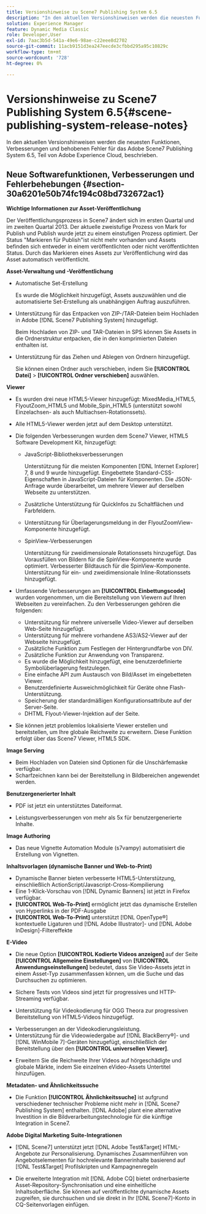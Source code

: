 ```yaml
---
title: Versionshinweise zu Scene7 Publishing System 6.5
description: "In den aktuellen Versionshinweisen werden die neuesten Funktionen, Verbesserungen und behobenen Fehler für Adobe Scene7 Publishing System 6.5, Teil der Adobe Experience Manager-Lösung in der Adobe Experience Cloud, beschrieben."
solution: Experience Manager
feature: Dynamic Media Classic
role: Developer,User
exl-id: 7aac3b5d-541a-49e6-98ae-c22eee8d2702
source-git-commit: 11acb9151d3ea247eecde3cfbbd295a95c10829c
workflow-type: tm+mt
source-wordcount: '728'
ht-degree: 0%

---
```


# Versionshinweise zu Scene7 Publishing System 6.5{#scene-publishing-system-release-notes}

In den aktuellen Versionshinweisen werden die neuesten Funktionen, Verbesserungen und behobenen Fehler für das Adobe Scene7 Publishing System 6.5, Teil von Adobe Experience Cloud, beschrieben.

## Neue Softwarefunktionen, Verbesserungen und Fehlerbehebungen {#section-30a6201e50b74fc194c08bd732672ac1}

**Wichtige Informationen zur Asset-Veröffentlichung**

Der Veröffentlichungsprozess in Scene7 ändert sich im ersten Quartal und im zweiten Quartal 2013. Der aktuelle zweistufige Prozess von Mark for Publish und Publish wurde jetzt zu einem einstufigen Prozess optimiert. Der Status &quot;Markieren für Publish&quot;ist nicht mehr vorhanden und Assets befinden sich entweder in einem veröffentlichten oder nicht veröffentlichten Status. Durch das Markieren eines Assets zur Veröffentlichung wird das Asset automatisch veröffentlicht.

**Asset-Verwaltung und -Veröffentlichung**

* Automatische Set-Erstellung

  Es wurde die Möglichkeit hinzugefügt, Assets auszuwählen und die automatisierte Set-Erstellung als unabhängigen Auftrag auszuführen.
* Unterstützung für das Entpacken von ZIP-/TAR-Dateien beim Hochladen in Adobe [!DNL Scene7 Publishing System] hinzugefügt.

  Beim Hochladen von ZIP- und TAR-Dateien in SPS können Sie Assets in die Ordnerstruktur entpacken, die in den komprimierten Dateien enthalten ist.

* Unterstützung für das Ziehen und Ablegen von Ordnern hinzugefügt.

  Sie können einen Ordner auch verschieben, indem Sie **[!UICONTROL Datei]** > **[!UICONTROL Ordner verschieben]** auswählen.

**Viewer**

* Es wurden drei neue HTML5-Viewer hinzugefügt: MixedMedia_HTML5, FlyoutZoom_HTML5 und Mobile_Spin_HTML5 (unterstützt sowohl Einzelachsen- als auch Multiachsen-Rotationssets).
<!-- 
  [More information](http://help.adobe.com/en_US/scene7/using/WS6E593DEA-7D81-4cd6-84B0-85E8BB274176.html#WS1c46793299cf21d77e926d1613177f0a020-8000.html).  -->
* Alle HTML5-Viewer werden jetzt auf dem Desktop unterstützt.

<!--   [More information](http://help.adobe.com/en_US/scene7/using/WS6E593DEA-7D81-4cd6-84B0-85E8BB274176.html#WS1c46793299cf21d77e926d1613177f0a020-8000.html). -->
* Die folgenden Verbesserungen wurden dem Scene7 Viewer, HTML5 Software Development Kit, hinzugefügt:

   * JavaScript-Bibliotheksverbesserungen

     Unterstützung für die meisten Komponenten [!DNL Internet Explorer] 7, 8 und 9 wurde hinzugefügt. Eingebettete Standard-CSS-Eigenschaften in JavaScript-Dateien für Komponenten. Die JSON-Anfrage wurde überarbeitet, um mehrere Viewer auf derselben Webseite zu unterstützen.

   * Zusätzliche Unterstützung für QuickInfos zu Schaltflächen und Farbfeldern.
   * Unterstützung für Überlagerungsmeldung in der FlyoutZoomView-Komponente hinzugefügt.
   * SpinView-Verbesserungen

     Unterstützung für zweidimensionale Rotationssets hinzugefügt. Das Vorausfüllen von Bildern für die SpinView-Komponente wurde optimiert. Verbesserter Bildtausch für die SpinView-Komponente. Unterstützung für ein- und zweidimensionale Inline-Rotationssets hinzugefügt.

* Umfassende Verbesserungen am **[!UICONTROL Einbettungscode]** wurden vorgenommen, um die Bereitstellung von Viewern auf Ihren Webseiten zu vereinfachen. Zu den Verbesserungen gehören die folgenden:

   * Unterstützung für mehrere universelle Video-Viewer auf derselben Web-Seite hinzugefügt.
   * Unterstützung für mehrere vorhandene AS3/AS2-Viewer auf der Webseite hinzugefügt.
   * Zusätzliche Funktion zum Festlegen der Hintergrundfarbe von DIV.
   * Zusätzliche Funktion zur Anwendung von Transparenz.
   * Es wurde die Möglichkeit hinzugefügt, eine benutzerdefinierte Symbolüberlagerung festzulegen.
   * Eine einfache API zum Austausch von Bild/Asset im eingebetteten Viewer.
   * Benutzerdefinierte Ausweichmöglichkeit für Geräte ohne Flash-Unterstützung.
   * Speicherung der standardmäßigen Konfigurationsattribute auf der Server-Seite.
   * DHTML Flyout-Viewer-Injektion auf der Seite.

* Sie können jetzt problemlos lokalisierte Viewer erstellen und bereitstellen, um Ihre globale Reichweite zu erweitern. Diese Funktion erfolgt über das Scene7 Viewer, HTML5 SDK.

**Image Serving**

* Beim Hochladen von Dateien sind Optionen für die Unschärfemaske verfügbar.
* Scharfzeichnen kann bei der Bereitstellung in Bildbereichen angewendet werden.

**Benutzergenerierter Inhalt**

* PDF ist jetzt ein unterstütztes Dateiformat.

<!--   [More information](http://help.adobe.com/en_US/scene7/using/WSe8b0455615e2dc47-2df907a712f31201b35-8000.html).  -->
* Leistungsverbesserungen von mehr als 5x für benutzergenerierte Inhalte.

**Image Authoring**

* Das neue Vignette Automation Module (s7vampy) automatisiert die Erstellung von Vignetten.

**Inhaltsvorlagen (dynamische Banner und Web-to-Print)**

* Dynamische Banner bieten verbesserte HTML5-Unterstützung, einschließlich ActionScript/Javascript-Cross-Kompilierung
* Eine 1-Klick-Vorschau von [!DNL Dynamic Banners] ist jetzt in Firefox verfügbar.
* **[!UICONTROL Web-To-Print]** ermöglicht jetzt das dynamische Erstellen von Hyperlinks in der PDF-Ausgabe
* **[!UICONTROL Web-To-Print]** unterstützt [!DNL OpenType®] kontextuelle Ligaturen und [!DNL Adobe Illustrator]- und [!DNL Adobe InDesign]-Filtereffekte

**E-Video**

* Die neue Option **[!UICONTROL Kodierte Videos anzeigen]** auf der Seite **[!UICONTROL Allgemeine Einstellungen]** von **[!UICONTROL Anwendungseinstellungen]** bedeutet, dass Sie Video-Assets jetzt in einem Asset-Typ zusammenfassen können, um die Suche und das Durchsuchen zu optimieren.

<!--   [More information](http://help.adobe.com/en_US/scene7/using/WSCCBA9D3A-06A3-4f29-AF6B-36CBB2A655F1.html).  -->

* Sichere Tests von Videos sind jetzt für progressives und HTTP-Streaming verfügbar.

<!--   [More information](http://help.adobe.com/en_US/scene7/using/WSd968ca97bf01df72-5efde3a123268dd80f5-8000.html). -->
* Unterstützung für Videokodierung für OGG Theora zur progressiven Bereitstellung von HTML5-Videos hinzugefügt.

<!--   [More information](http://help.adobe.com/en_US/scene7/using/WSE86ACF2B-BD50-4c48-A1D7-9CD4405B62D0.html#WS1c46793299cf21d7-39fae9c1131ba8968f7-7fff.html). -->
* Verbesserungen an der Videokodierungsleistung.
* Unterstützung für die Videowiedergabe auf [!DNL BlackBerry®]- und [!DNL WinMobile 7]-Geräten hinzugefügt, einschließlich der Bereitstellung über den **[!UICONTROL universellen Viewer]**.

<!--   [More information](http://help.adobe.com/en_US/scene7/using/WS6E593DEA-7D81-4cd6-84B0-85E8BB274176.html#WS1c46793299cf21d77e926d1613177f0a020-8000.html) or the [eVideo chapter](http://help.adobe.com/en_US/scene7/using/WS53492AE1-6029-45d8-BF80-F4B5CF33EB08.html). -->

* Erweitern Sie die Reichweite Ihrer Videos auf hörgeschädigte und globale Märkte, indem Sie einzelnen eVideo-Assets Untertitel hinzufügen.

<!--   See [More information](http://help.adobe.com/en_US/scene7/using/WS98ca2e6790647c06-6f6f53e137b959f094-8000.html). -->

**Metadaten- und Ähnlichkeitssuche**

* Die Funktion **[!UICONTROL Ähnlichkeitssuche]** ist aufgrund verschiedener technischer Probleme nicht mehr in [!DNL Scene7 Publishing System] enthalten. [!DNL Adobe] plant eine alternative Investition in die Bildverarbeitungstechnologie für die künftige Integration in Scene7.

**Adobe Digital Marketing Suite-Integrationen**

* [!DNL Scene7] unterstützt jetzt [!DNL Adobe Test&Target] HTML-Angebote zur Personalisierung. Dynamisches Zusammenführen von Angebotselementen für hochrelevante Bannerinhalte basierend auf [!DNL Test&Target] Profilskripten und Kampagnenregeln

* Die erweiterte Integration mit [!DNL Adobe CQ] bietet ordnerbasierte Asset-Repository-Synchronisation und eine einheitliche Inhaltsoberfläche. Sie können auf veröffentlichte dynamische Assets zugreifen, sie durchsuchen und sie direkt in Ihr [!DNL Scene7]-Konto in CQ-Seitenvorlagen einfügen.
